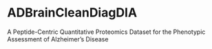 # ADBrainCleanDiagDIA
A Peptide-Centric Quantitative Proteomics Dataset for the Phenotypic Assessment of Alzheimer’s Disease

